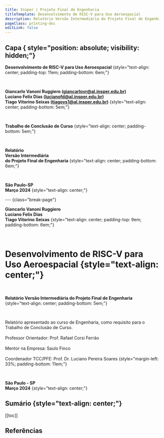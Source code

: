 ```yaml
---
title: Insper | Projeto Final de Engenharia
titleTemplate: Desenvolvimento de RISC-V para Uso Aeroespacial
description: Relatório Versão Intermediária do Projeto Final de Engenharia
pageClass: printing-doc
editLink: false
---
```


## Capa { style="position: absolute; visibility: hidden;"}

**Desenvolvimento de RISC-V para Uso Aeroespacial**
{style="text-align: center; padding-top: 11em; padding-bottom: 6em;"}

<br/>

**Giancarlo Vanoni Ruggiero (giancarlovr@al.insper.edu.br)**  
**Luciano Felix Dias (lucianofd@al.insper.edu.br)**  
**Tiago Vitorino Seixas (tiagovs1@al.insper.edu.br)**
{style="text-align: center; padding-bottom: 5em;"}

<br/>

**Trabalho de Conclusão de Curso**
{style="text-align: center; padding-bottom: 5em;"}

<br/>

**Relatório**  
**Versão Intermediária**  
**do Projeto Final de Engenharia**
{style="text-align: center; padding-bottom: 6em;"}

<br/>

**São Paulo-SP**  
**Março 2024**
{style="text-align: center;"}

--- {class="break-page"}

**Giancarlo Vanoni Ruggiero**  
**Luciano Felix Dias**  
**Tiago Vitorino Seixas**
{style="text-align: center; padding-top: 9em; padding-bottom: 6em;"}

<br/>

# Desenvolvimento de RISC-V para Uso Aeroespacial  {style="text-align: center;"}

<br/>

**Relatório Versão Intermediária do Projeto Final de Engenharia**
{style="text-align: center; padding-bottom: 5em;"}

<br/>

Relatório apresentado ao curso de Engenharia, como requisito para o Trabalho de Conclusão de Curso.<br/><br/>
Professor Orientador: Prof. Rafael Corsi Ferrão<br/><br/>
Mentor na Empresa: Saulo Finco<br/><br/>
Coordenador TCC/PFE: Prof. Dr. Luciano Pereira Soares
{style="margin-left: 33%; padding-bottom: 11em;"}

<br/>

**São Paulo - SP**  
**Março 2024**
{style="text-align: center;"}

## Sumário {style="text-align: center;"}

[[toc]]

<!--@include: @/report/.resumo.md-->
<!--@include: @/report/.abstract.md-->

<section class="printing-doc--columns-section">

<!--@include: @/report/.introducao.md-->
<!--@include: @/report/.metodologia.md-->
<!--@include: @/report/.resultados.md-->
<!--@include: @/report/.conclusao.md-->
<!--@include: @/report/.referencias.md-->

</section>

## Referências

<style>
    .printing-doc {
        p,
        li {
            text-align: justify;
        }

        .break-page,
        h2 {
            page-break-before : always;
        }

        hr {
            margin: 32px 0;
        }

        h1,
        h2,
        h3,
        h4,
        h5,
        h6 {
            font-size: 12pt;
        }

        li {
            break-inside: avoid-column;
        }

        p, table {
            break-inside: avoid-page;
        }

        table {
            column-span: all;
        }

        h1, h2, h3, h4, h5, h6, img, svg, figure {
            column-span: all;
            break-inside: avoid-column;
        }

        figure {
            margin: 16px 0;
        }

        .table-of-contents {
            ul {
                list-style: none;
            }

            li:nth-child(1),
            li:nth-child(2) {
                display: none;
            }
        }

        .footnotes-sep,
        .footnote-backref {
            display: none;
        }

        @media print {
            font-size: 12pt;
            font-family: "Times New Roman";

            a {
                color: currentcolor;
                font: inherit;
                text-decoration: none;
            }

            h2 {
                padding-top: 0;
                border-top: none;
            }

            p {
                line-height: 14pt;
            }

            hr.break-page {
                opacity: 0;
            }

            .printing-doc--columns-section {
                columns: 2;
            }

            .VPNav,
            .VPLocalNav,
            .VPFooter,
            .VPDocFooter,
            .header-anchor {
                display: none;
            }
        }
    }
</style>
